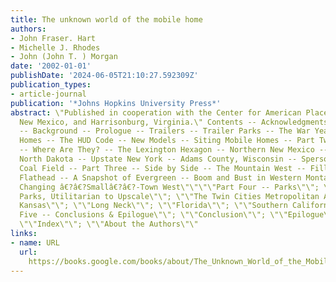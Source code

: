 ```yaml
---
title: The unknown world of the mobile home
authors:
- John Fraser. Hart
- Michelle J. Rhodes
- John (John T. ) Morgan
date: '2002-01-01'
publishDate: '2024-06-05T21:10:27.592309Z'
publication_types:
- article-journal
publication: '*Johns Hopkins University Press*'
abstract: \"Published in cooperation with the Center for American Places, Santa Fe,
  New Mexico, and Harrisonburg, Virginia.\" Contents -- Acknowledgments -- Part One
  -- Background -- Prologue -- Trailers -- Trailer Parks -- The War Years -- Mobile
  Homes -- The HUD Code -- New Models -- Siting Mobile Homes -- Part Two -- Single-Siteds
  -- Where Are They? -- The Lexington Hexagon -- Northern New Mexico -- Mercer County,
  North Dakota -- Upstate New York -- Adams County, Wisconsin -- Spersopolis -- The
  Coal Field -- Part Three -- Side by Side -- The Mountain West -- Filling in the
  Flathead -- A Snapshot of Evergreen -- Boom and Bust in Western Montana \"\"The
  Changing â€?â€?Smallâ€?â€?-Town West\"\"\"\"Part Four -- Parks\"\"; \"\"Mobile Home
  Parks, Utilitarian to Upscale\"\"; \"\"The Twin Cities Metropolitan Area\"\"; \"\"Southwestern
  Kansas\"\"; \"\"Long Neck\"\"; \"\"Florida\"\"; \"\"Southern California\"\"; \"\"Part
  Five -- Conclusions & Epilogue\"\"; \"\"Conclusion\"\"; \"\"Epilogue\"\"; \"\"Bibliography\"\";
  \"\"Index\"\"; \"\"About the Authors\"\"
links:
- name: URL
  url: 
    https://books.google.com/books/about/The_Unknown_World_of_the_Mobile_Home.html?id=egOnl1wkHqAC
---
```


